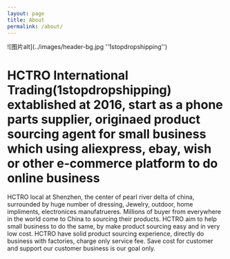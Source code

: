 ```yaml
---
layout: page
title: About
permalink: /about/
---
```


![图片alt](../images/header-bg.jpg ''1stopdropshipping'')  

# HCTRO International Trading(1stopdropshipping) extablished at 2016, start as a phone parts supplier, originaed product sourcing agent for small business which using aliexpress, ebay, wish or other e-commerce platform to do online business  

HCTRO local at Shenzhen, the center of pearl river delta of china, surrounded by huge number of dressing, Jewelry, outdoor, home impliments, electronices manufatrueres. Millions of buyer from everywhere in the world come to China to sourcing their products. HCTRO aim to help small business to do the same, by make product sourcing easy and in very low cost. HCTRO have solid product sourcing experience, directly do business with factories, charge only service fee. Save cost for customer and support our customer business is our goal only.